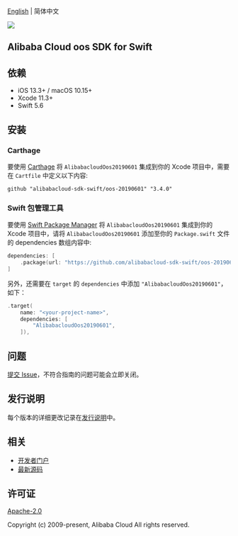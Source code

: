 [English](README.md) | 简体中文

![](https://aliyunsdk-pages.alicdn.com/icons/AlibabaCloud.svg)

## Alibaba Cloud oos SDK for Swift

## 依赖

- iOS 13.3+ / macOS 10.15+
- Xcode 11.3+
- Swift 5.6

## 安装

### Carthage

要使用 [Carthage](https://github.com/Carthage/Carthage) 将 `AlibabacloudOos20190601` 集成到你的 Xcode 项目中，需要在 `Cartfile` 中定义以下内容:

```ogdl
github "alibabacloud-sdk-swift/oos-20190601" "3.4.0"
```

### Swift 包管理工具

要使用 [Swift Package Manager](https://swift.org/package-manager/) 将 `AlibabacloudOos20190601` 集成到你的 Xcode 项目中，请将 `AlibabacloudOos20190601` 添加至你的 `Package.swift` 文件的 dependencies 数组内容中:

```swift
dependencies: [
    .package(url: "https://github.com/alibabacloud-sdk-swift/oos-20190601.git", from: "3.4.0")
]
```

另外，还需要在 `target` 的 `dependencies` 中添加 `"AlibabacloudOos20190601"`，如下：

```swift
.target(
    name: "<your-project-name>",
    dependencies: [
        "AlibabacloudOos20190601",
    ]),
```

## 问题

[提交 Issue](https://github.com/alibabacloud-sdk-swift/oos-20190601/issues/new)，不符合指南的问题可能会立即关闭。

## 发行说明

每个版本的详细更改记录在[发行说明](./ChangeLog.txt)中。

## 相关

* [开发者门户](https://next.api.aliyun.com/home)
* [最新源码](https://github.com/alibabacloud-sdk-swift/oos-20190601)

## 许可证

[Apache-2.0](http://www.apache.org/licenses/LICENSE-2.0)

Copyright (c) 2009-present, Alibaba Cloud All rights reserved.
